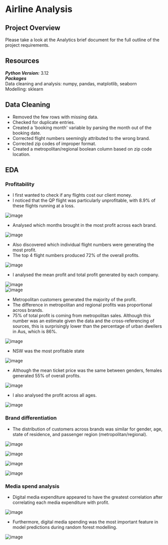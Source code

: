 # Airline Analysis
## Project Overview
Please take a look at the Analytics brief document for the full outline of the project requirements.

## Resources
***Python Version:*** 3.12   
***Packages***  
Data cleaning and analysis: numpy, pandas, matplotlib, seaborn   
Modelling: sklearn   

## Data Cleaning
* Removed the few rows with missing data.
* Checked for duplicate entries.
* Created a 'booking month' variable by parsing the month out of the booking date.
* Corrected flight numbers seemingly attributed to the wrong brand.
* Corrected zip codes of improper format.
* Created a metropolitan/regional boolean column based on zip code location.

## EDA
### Profitability
* I first wanted to check if any flights cost our client money.
* I noticed that the QP flight was particularly unprofitable, with 8.9% of these flights running at a loss.

![image](https://github.com/reversed-xelA/airline_analysis/assets/141697086/ed96fcd2-7449-4283-9b07-a9d5cdb2d0a1)

* Analysed which months brought in the most profit across each brand.

![image](https://github.com/reversed-xelA/airline_analysis/assets/141697086/b12f5bc9-eaad-4a45-ba26-98201d8e44f1)

* Also discovered which individual flight numbers were generating the most profit.
* The top 4 flight numbers produced 72% of the overall profits.

![image](https://github.com/reversed-xelA/airline_analysis/assets/141697086/67b0a1b2-25b1-494d-9042-182cf02da322)  

* I analysed the mean profit and total profit generated by each company.  

![image](https://github.com/reversed-xelA/airline_analysis/assets/141697086/3c736325-1bef-42b8-a5b5-0dd16965d8ca)  
![image](https://github.com/reversed-xelA/airline_analysis/assets/141697086/ed1f083c-801d-4320-969e-f559f1adeb79)  

* Metropolitan customers generated the majority of the profit.
* The difference in metropolitan and regional profits was proportional across brands.
* 75% of total profit is coming from metropolitan sales. Although this number was an estimate given the data and the cross-referencing of sources, this is surprisingly lower than the percentage of urban dwellers in Aus, which is 86%.

![image](https://github.com/reversed-xelA/airline_analysis/assets/141697086/1267a53d-2197-47c5-a794-47f99eb875fa)  

* NSW was the most profitable state

![image](https://github.com/reversed-xelA/airline_analysis/assets/141697086/752ebf9e-dc92-4fa7-9056-63805d6e5635)  

* Although the mean ticket price was the same between genders, females generated 55% of overall profits.

![image](https://github.com/reversed-xelA/airline_analysis/assets/141697086/af487300-6d69-43b3-95a4-756d43e57e76)

* I also analysed the profit across all ages.

![image](https://github.com/reversed-xelA/airline_analysis/assets/141697086/e7e4c401-1b97-4db4-b2f4-1689ca89f336)  

### Brand differentiation
* The distribution of customers across brands was similar for gender, age, state of residence, and  passenger region (metropolitan/regional).

![image](https://github.com/reversed-xelA/airline_analysis/assets/141697086/f7137b82-b592-424c-9ad6-6b5d893ceb49) 

![image](https://github.com/reversed-xelA/airline_analysis/assets/141697086/152a2b45-46af-4a96-af3e-2cbe4f6c4b79)

![image](https://github.com/reversed-xelA/airline_analysis/assets/141697086/35c18f38-5b23-42d8-832f-abc02d035571)

![image](https://github.com/reversed-xelA/airline_analysis/assets/141697086/2f91cd4b-e569-4875-8266-6e56e9f2e9bc) 

### Media spend analysis
* Digital media expenditure appeared to have the greatest correlation after correlating each media expenditure with profit.

![image](https://github.com/reversed-xelA/airline_analysis/assets/141697086/7a715b44-77cb-4a02-b874-f6bac4ad51e9)

* Furthermore, digital media spending was the most important feature in model predictions during random forest modelling.

![image](https://github.com/reversed-xelA/airline_analysis/assets/141697086/44264f64-a44f-4908-962a-4dbf1b6ef8ec)  

